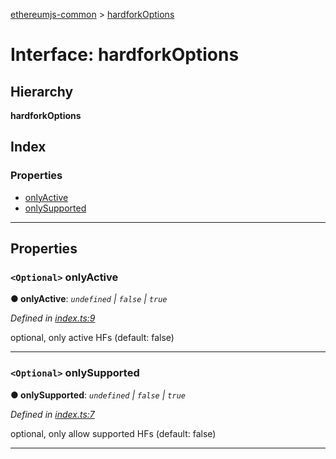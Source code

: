 [ethereumjs-common](../README.md) > [hardforkOptions](../interfaces/hardforkoptions.md)

# Interface: hardforkOptions

## Hierarchy

**hardforkOptions**

## Index

### Properties

- [onlyActive](hardforkoptions.md#onlyactive)
- [onlySupported](hardforkoptions.md#onlysupported)

---

## Properties

<a id="onlyactive"></a>

### `<Optional>` onlyActive

**● onlyActive**: _`undefined` \| `false` \| `true`_

_Defined in [index.ts:9](https://github.com/ethereumjs/ethereumjs-common/blob/30c4186/src/index.ts#L9)_

optional, only active HFs (default: false)

---

<a id="onlysupported"></a>

### `<Optional>` onlySupported

**● onlySupported**: _`undefined` \| `false` \| `true`_

_Defined in [index.ts:7](https://github.com/ethereumjs/ethereumjs-common/blob/30c4186/src/index.ts#L7)_

optional, only allow supported HFs (default: false)

---
